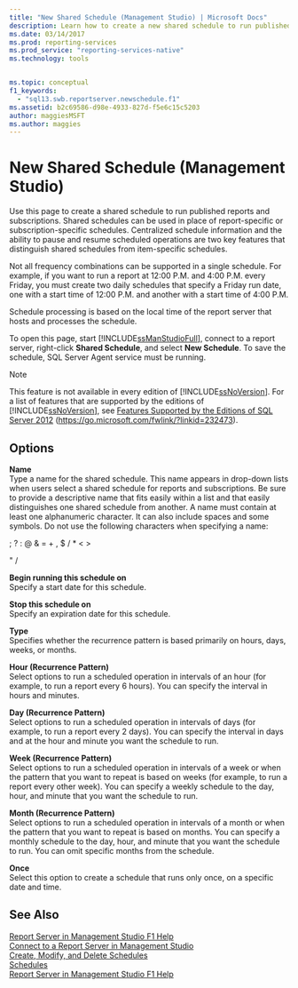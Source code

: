 ```yaml
---
title: "New Shared Schedule (Management Studio) | Microsoft Docs"
description: Learn how to create a new shared schedule to run published reports and subscriptions using the options on the New Schedule page in SQL Server Management Studio.
ms.date: 03/14/2017
ms.prod: reporting-services
ms.prod_service: "reporting-services-native"
ms.technology: tools


ms.topic: conceptual
f1_keywords: 
  - "sql13.swb.reportserver.newschedule.f1"
ms.assetid: b2c69586-d98e-4933-827d-f5e6c15c5203
author: maggiesMSFT
ms.author: maggies
---
```

# New Shared Schedule (Management Studio)
  Use this page to create a shared schedule to run published reports and subscriptions. Shared schedules can be used in place of report-specific or subscription-specific schedules. Centralized schedule information and the ability to pause and resume scheduled operations are two key features that distinguish shared schedules from item-specific schedules.  
  
 Not all frequency combinations can be supported in a single schedule. For example, if you want to run a report at 12:00 P.M. and 4:00 P.M. every Friday, you must create two daily schedules that specify a Friday run date, one with a start time of 12:00 P.M. and another with a start time of 4:00 P.M.  
  
 Schedule processing is based on the local time of the report server that hosts and processes the schedule.  
  
 To open this page, start [!INCLUDE[ssManStudioFull](../../includes/ssmanstudiofull-md.md)], connect to a report server, right-click **Shared Schedule**, and select **New Schedule**. To save the schedule, SQL Server Agent service must be running.  
  
> [!NOTE]  
>  This feature is not available in every edition of [!INCLUDE[ssNoVersion](../../includes/ssnoversion-md.md)]. For a list of features that are supported by the editions of [!INCLUDE[ssNoVersion](../../includes/ssnoversion-md.md)], see [Features Supported by the Editions of SQL Server 2012](/previous-versions/sql/sql-server-2012/cc645993(v=sql.110)) (https://go.microsoft.com/fwlink/?linkid=232473).  
  
## Options  
 **Name**  
 Type a name for the shared schedule. This name appears in drop-down lists when users select a shared schedule for reports and subscriptions. Be sure to provide a descriptive name that fits easily within a list and that easily distinguishes one shared schedule from another. A name must contain at least one alphanumeric character. It can also include spaces and some symbols. Do not use the following characters when specifying a name:  
  
 ; ? : \@ & = + , $ / * < >  
  
 " /  
  
 **Begin running this schedule on**  
 Specify a start date for this schedule.  
  
 **Stop this schedule on**  
 Specify an expiration date for this schedule.  
  
 **Type**  
 Specifies whether the recurrence pattern is based primarily on hours, days, weeks, or months.  
  
 **Hour (Recurrence Pattern)**  
 Select options to run a scheduled operation in intervals of an hour (for example, to run a report every 6 hours). You can specify the interval in hours and minutes.  
  
 **Day (Recurrence Pattern)**  
 Select options to run a scheduled operation in intervals of days (for example, to run a report every 2 days). You can specify the interval in days and at the hour and minute you want the schedule to run.  
  
 **Week (Recurrence Pattern)**  
 Select options to run a scheduled operation in intervals of a week or when the pattern that you want to repeat is based on weeks (for example, to run a report every other week). You can specify a weekly schedule to the day, hour, and minute that you want the schedule to run.  
  
 **Month (Recurrence Pattern)**  
 Select options to run a scheduled operation in intervals of a month or when the pattern that you want to repeat is based on months. You can specify a monthly schedule to the day, hour, and minute that you want the schedule to run. You can omit specific months from the schedule.  
  
 **Once**  
 Select this option to create a schedule that runs only once, on a specific date and time.  
  
## See Also  
 [Report Server in Management Studio F1 Help](../../reporting-services/tools/report-server-in-management-studio-f1-help.md)   
 [Connect to a Report Server in Management Studio](../../reporting-services/tools/connect-to-a-report-server-in-management-studio.md)   
 [Create, Modify, and Delete Schedules](../../reporting-services/subscriptions/create-modify-and-delete-schedules.md)   
 [Schedules](../../reporting-services/subscriptions/schedules.md)   
 [Report Server in Management Studio F1 Help](../../reporting-services/tools/report-server-in-management-studio-f1-help.md)  
  
